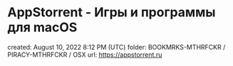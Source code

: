 # AppStorrent - Игры и программы для macOS

created: August 10, 2022 8:12 PM (UTC)
folder: BOOKMRKS-MTHRFCKR / PIRACY-MTHRFCKR / OSX
url: https://appstorrent.ru